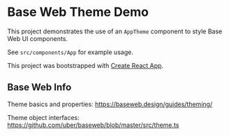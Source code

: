 # Base Web Theme Demo

This project demonstrates the use of an `AppTheme` component to style Base Web UI components.

See `src/components/App` for example usage.

This project was bootstrapped with [Create React App](https://github.com/facebook/create-react-app).

## Base Web Info

Theme basics and properties:
https://baseweb.design/guides/theming/

Theme object interfaces:
https://github.com/uber/baseweb/blob/master/src/theme.ts

